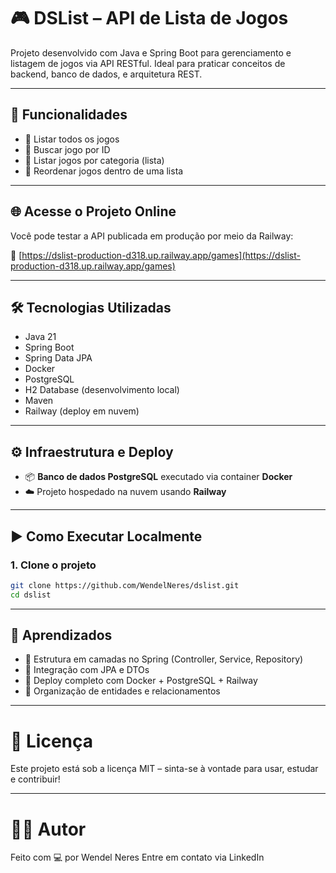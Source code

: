 # 🎮 DSList – API de Lista de Jogos

Projeto desenvolvido com Java e Spring Boot para gerenciamento e listagem de jogos via API RESTful. Ideal para praticar conceitos de backend, banco de dados, e arquitetura REST.

---

## 🚀 Funcionalidades

- 🔹 Listar todos os jogos
- 🔹 Buscar jogo por ID
- 🔹 Listar jogos por categoria (lista)
- 🔹 Reordenar jogos dentro de uma lista

---

## 🌐 Acesse o Projeto Online

Você pode testar a API publicada em produção por meio da Railway:

🔗 [https://dslist-production-d318.up.railway.app/games](https://dslist-production-d318.up.railway.app/games)

---

## 🛠️ Tecnologias Utilizadas

- Java 21  
- Spring Boot  
- Spring Data JPA  
- Docker  
- PostgreSQL  
- H2 Database (desenvolvimento local)  
- Maven  
- Railway (deploy em nuvem)

---

## ⚙️ Infraestrutura e Deploy

- 📦 **Banco de dados PostgreSQL** executado via container **Docker**
- ☁️ Projeto hospedado na nuvem usando **Railway**

---

## ▶️ Como Executar Localmente

### 1. Clone o projeto

```bash
git clone https://github.com/WendelNeres/dslist.git
cd dslist
```
---

## 🧠 Aprendizados
- 🔹 Estrutura em camadas no Spring (Controller, Service, Repository)
- 🔹 Integração com JPA e DTOs
- 🔹 Deploy completo com Docker + PostgreSQL + Railway
- 🔹 Organização de entidades e relacionamentos

---

# 📄 Licença
Este projeto está sob a licença MIT – sinta-se à vontade para usar, estudar e contribuir!

---

# 🙋‍♂️ Autor
Feito com 💻 por Wendel Neres
Entre em contato via LinkedIn


